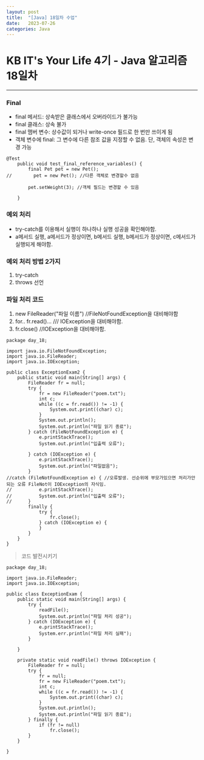 ```yaml
---
layout: post
title:  "[Java] 18일차 수업"
date:   2023-07-26
categories: Java
---
```

# KB IT's Your Life 4기 - Java 알고리즘 18일차

--- 

### Final

- final 메서드: 상속받은 클래스에서 오버라이드가 불가능
- final 클래스: 상속 불가
- final 맴버 변수: 상수값이 되거나 write-once 필드로 한 번만 쓰이게 됨
- 객체 변수에 final: 그 변수에 다른 참조 값을 지정할 수 없음. 단, 객체의 속성은 변경 가능

```
@Test
    public void test_final_reference_variables() {
        final Pet pet = new Pet();
//        pet = new Pet(); //다른 객체로 변경할수 없음

        pet.setWeight(3); //객체 필드는 변경할 수 있음

    }
```

### 예외 처리

- try-catch를 이용해서 실행이 하나하나 실행 성공을 확인해야함.
- a메서드 실행, a메서드가 정상이면, b메서드 실행, b메서드가 정상이면, c메서드가 실행되게 해야함.

### 예외 처리 방법 2가지

1. try-catch
2. throws 선언

### 파일 처리 코드

1. new FileReader("파일 이름") //FileNotFoundException을 대비해야함
2. for.. fr.read()... /// IOException을 대비해야함.
3. fr.close() //IOException을 대비해야함.

```
package day_18;

import java.io.FileNotFoundException;
import java.io.FileReader;
import java.io.IOException;

public class ExceptionExam2 {
	public static void main(String[] args) {
		FileReader fr = null;
		try {
			fr = new FileReader("poem.txt");
			int c;
			while ((c = fr.read()) != -1) {
				System.out.print((char) c);
			}
			System.out.println();
			System.out.println("파일 읽기 종료");
		} catch (FileNotFoundException e) {
			e.printStackTrace();
			System.out.println("입출력 오류");

		} catch (IOException e) {
			e.printStackTrace();
			System.out.println("파일없음");
		}
//catch (FileNotFoundException e) { //오류발생. 선순위에 부모가있으면 처리가안되는 오류 FileNot이 IOException의 자식임.
//			e.printStackTrace();
//			System.out.println("입출력 오류");
//		}
		finally {
			try {
				fr.close();
			} catch (IOException e) {
			}
		}
	}
}

```

> 코드 발전시키기

```
package day_18;

import java.io.FileReader;
import java.io.IOException;

public class ExceptionExam {
	public static void main(String[] args) {
		try {
			readFile();
			System.out.println("파일 처리 성공");
		} catch (IOException e) {
			e.printStackTrace();
			System.err.println("파일 처리 실패");
		}

	}

	private static void readFile() throws IOException {
		FileReader fr = null;
		try {
			fr = null;
			fr = new FileReader("poem.txt");
			int c;
			while ((c = fr.read()) != -1) {
				System.out.print((char) c);
			}
			System.out.println();
			System.out.println("파일 읽기 종료");
		} finally {
			if (fr != null)
				fr.close();
		}
	}

}

```
